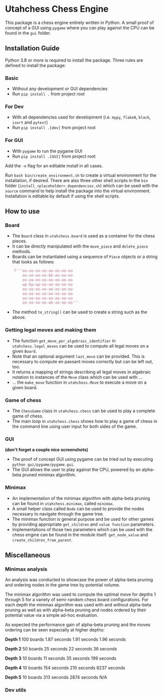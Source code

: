 # Utahchess Chess Engine

This package is a chess engine entirely written in Python. A small proof of concept of a GUI using `pygame` where you can play against the CPU can be found in the `gui` folder.

## Installation Guide

Python 3.8 or more is required to install the package. Three rules are defined to install the package:

### Basic
- Without any development or GUI dependencies
- Run `pip install .` from project root
### For Dev
- With all dependencies used for development (i.e. `mypy`, `flake8`, `black`, `isort` and `pytest`)
- Run `pip install .[dev]` from project root
### For GUI
- With `pygame` to run the pygame GUI
- Run `pip install .[GUI]` from project root

Add the `-e` flag for an editable install in all cases. 

Run `bash bin/create_environment.sh` to create a virtual environment for the installation, if desired.
There are also three other shell scripts in the `bin` folder (`install_<placeholder>_dependencies.sh`) which can be used with the `source` command to help install the package into the virtual environment. Installation is editable by default if using the shell scripts.

## How to use
### Board
- The `Board` class in `utahchess.board` is used as a container for the chess pieces. 
- It can be directly manipulated with the `move_piece` and `delete_piece` methods.
- Boards can be instantiated using a sequence of `Piece` objects or a string that looks as follows:

```python
    f'''oo-oo-oo-oo-oo-oo-oo-oo
        oo-oo-oo-oo-bk-oo-oo-oo
        oo-oo-oo-oo-oo-oo-oo-oo
        wp-bp-wp-oo-oo-oo-oo-oo
        oo-oo-oo-oo-oo-oo-oo-oo
        oo-oo-oo-oo-oo-oo-oo-oo
        oo-oo-oo-oo-oo-oo-oo-oo
        oo-oo-oo-oo-wk-oo-oo-oo'''
```
- The method `to_string()` can be used to create a string such as the above.

### Getting legal moves and making them
- The function `get_move_per_algebraic_identifier` in `utahchess.legal_moves` can be used to compute all legal moves on a given `Board`. 
- Note that an optional argument `last_move` can be provided. This is necessary to compute en passant moves correctly but can be left out, too.
- It returns a mapping of strings describing all legal moves in algebraic notation to instances of the `Move` class which can be used with ...
- ... the `make_move` function in `utahchess.Move` to execute a move on a given board.
### Game of chess
- The `ChessGame` class in `utahchess.chess` can be used to play a complete game of chess.
- The main loop in `utahchess.chess` shows how to play a game of chess in the command line using user input for both sides of the game.
### GUI
**(don't forget a couple nice screenshots)**
- The proof of concept GUI using pygame can be tried out by executing `python gui/pygame/pygame.gui`.
- The GUI allows the user to play against the CPU, powered by an alpha-beta pruned minimax algorithm.
### Minimax
- An implementation of the minimax algorithm with alpha-beta pruning can be found in `utahchess.minimax`, called `minimax`. 
- A small helper class called `Node` can be used to provide the nodes necessary to navigate through the game tree.
- The minimax function is general purpose and be used for other games by providing appropriate `get_children` and `value function` parameters.
- Implementations of those two parameters which can be used with the chess engine can be found in the module itself: `get_node_value` and `create_children_from_parent`.
  
## Miscellaneous
### Minimax analysis
An analysis was conducted to showcase the power of alpha-beta pruning and ordering nodes in the game tree by potential volume.

The minimax algorithm was used to compute the optimal move for depths 1 through 5 for a variety of semi-random chess board configurations. For each depth the minimax algorithm was used with and without alpha-beta pruning as well as with alpha-beta pruning and nodes ordered by their potential value via a simple ad-hoc evaluation.

As expected the performance gain of alpha-beta pruning and the moves ordering can be seen especially at higher depths:

**Depth 1**     100 boards      1.87 seconds        1.91 seconds        1.96 seconds 

**Depth 2**    50 boards       25 seconds       22 seconds       36 seconds

**Depth 3**     10 boards       11 seconds      35 seconds      199 seconds

**Depth 4**     10 boards       154 seconds      210 seconds      8237 seconds

**Depth 5**     10 boards       313 seconds      2874 seconds      N/A 
### Dev utils